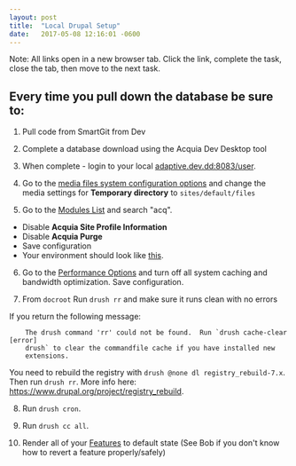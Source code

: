 ```yaml
---
layout: post
title:  "Local Drupal Setup"
date:   2017-05-08 12:16:01 -0600
---
```


Note: All links open in a new browser tab. Click the link, complete the task, close the tab, then move to the next task.

## Every time you pull down the database be sure to:  

1) Pull code from SmartGit from Dev

2) Complete a database download using the Acquia Dev Desktop tool

3) When complete - login to your local <a href="http://adaptive.dev.dd:8083/user" target="_blank">adaptive.dev.dd:8083/user</a>.  

4) Go to the <a href="http://adaptive.dev.dd:8083/admin/config/media/file-system" target="_blank">media files system configuration options</a> and change the media settings for **Temporary directory** to `sites/default/files`  

5) Go to the <a href="http://adaptive.dev.dd:8083/admin/modules" target="_blank">Modules List</a> and search "acq".
- Disable **Acquia Site Profile Information**  
- Disable **Acquia Purge**  
- Save configuration  
- Your environment should look like <a href="http://adaptivecommunity.com/documentation-assets/images/wiki-screenshots/local-dev-setup-00.png" target="_blank">this</a>.  

6) Go to the <a href="http://adaptive.dev.dd:8083/admin/config/development/performance" target="_blank">Performance Options</a> and turn off all system caching and bandwidth optimization. Save configuration.  

7) From `docroot` Run `drush rr` and make sure it runs clean with no errors

If you return the following message:

		The drush command 'rr' could not be found.  Run `drush cache-clear   [error]
		drush` to clear the commandfile cache if you have installed new
		extensions.

You need to rebuild the registry with `drush @none dl registry_rebuild-7.x`. Then run `drush rr`. More info here: <a href="https://www.drupal.org/project/registry_rebuild" target="_blank">https://www.drupal.org/project/registry_rebuild</a>.

8) Run `drush cron`.

9) Run `drush cc all`.

10) Render all of your <a href="http://adaptive.dev.dd:8083/admin/structure/features" target="_blank">Features</a> to default state (See Bob if you don't know how to revert a feature properly/safely)